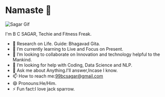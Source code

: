 # Namaste 🙏
![Sagar Gif](https://media.giphy.com/media/EITy9Os7Wsi239FerZ/giphy.gif)

I'm B C SAGAR, Techie and Fitness Freak.
- 🔭 Research on Life.   Guide: Bhagavad Gita.
- 🌱 I’m currently learning to Live and Focus on Present.
- 👯 I’m looking to collaborate on Innovation and technology helpful to the Mankind.
- 🤔 I’m looking for help with Coding, Data Science and NLP.
- 💬 Ask me about Anything.I'll answer,Incase I know.
- 📫 How to reach me:99bcsagar@gmail.com
- 😄 Pronouns:He/Him.
- ⚡ Fun fact:I love jack sparrow.
